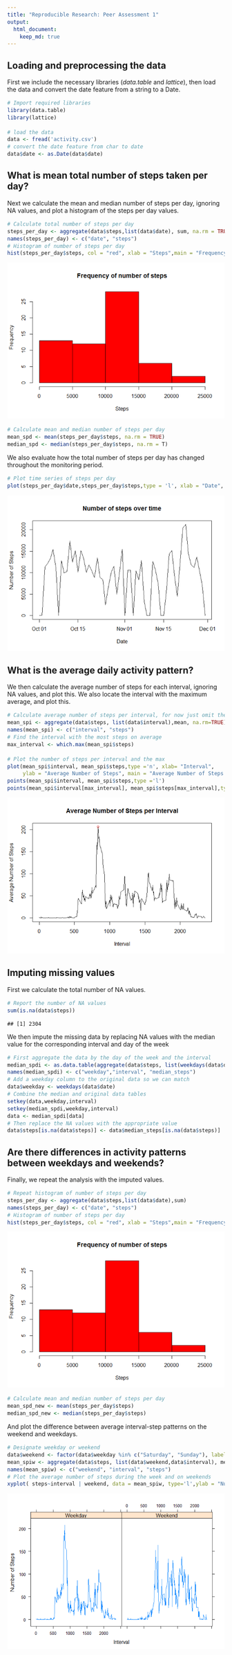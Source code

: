 ```yaml
---
title: "Reproducible Research: Peer Assessment 1"
output: 
  html_document:
    keep_md: true
---
```



## Loading and preprocessing the data
First we include the necessary libraries (*data.table* and *lattice*), then load the data and convert the date feature from a string to a Date.

```r
# Import required libraries
library(data.table)
library(lattice)

# load the data
data <- fread('activity.csv')
# convert the date feature from char to date
data$date <- as.Date(data$date)
```


## What is mean total number of steps taken per day?
Next we calculate the mean and median number of steps per day, ignoring NA values, and plot a histogram of the steps per day values.

```r
# Calculate total number of steps per day
steps_per_day <- aggregate(data$steps,list(data$date), sum, na.rm = TRUE)
names(steps_per_day) <- c("date", "steps")
# Histogram of number of steps per day
hist(steps_per_day$steps, col = "red", xlab = "Steps",main = "Frequency of number of steps")
```

![](PA1_template_files/figure-html/unnamed-chunk-2-1.png)<!-- -->

```r
# Calculate mean and median number of steps per day
mean_spd <- mean(steps_per_day$steps, na.rm = TRUE)
median_spd <- median(steps_per_day$steps, na.rm = T)
```
We also evaluate how the total number of steps per day has changed throughout the monitoring period.

```r
# Plot time series of steps per day
plot(steps_per_day$date,steps_per_day$steps,type = 'l', xlab = "Date", ylab = "Number of Steps", main = "Number of steps over time")
```

![](PA1_template_files/figure-html/unnamed-chunk-3-1.png)<!-- -->

## What is the average daily activity pattern?
We then calculate the average number of steps for each interval, ignoring NA values, and plot this. We also locate the interval with the maximum average, and plot this.

```r
# Calculate average number of steps per interval, for now just omit the NA values
mean_spi <- aggregate(data$steps, list(data$interval),mean, na.rm=TRUE)
names(mean_spi) <- c("interval", "steps")
# Find the interval with the most steps on average
max_interval <- which.max(mean_spi$steps)

# Plot the number of steps per interval and the max
plot(mean_spi$interval, mean_spi$steps,type ='n', xlab= "Interval", 
     ylab = "Average Number of Steps", main = "Average Number of Steps per Interval")
points(mean_spi$interval, mean_spi$steps,type ='l')
points(mean_spi$interval[max_interval], mean_spi$steps[max_interval],type ='o', col ="red")
```

![](PA1_template_files/figure-html/unnamed-chunk-4-1.png)<!-- -->

## Imputing missing values
First we calculate the total number of NA values.

```r
# Report the number of NA values
sum(is.na(data$steps))
```

```
## [1] 2304
```
We then impute the missing data by replacing NA values with the median value for the corresponding interval and day of the week

```r
# First aggregate the data by the day of the week and the interval
median_spdi <- as.data.table(aggregate(data$steps, list(weekdays(data$date),data$interval),median,na.rm=TRUE))
names(median_spdi) <- c("weekday","interval", "median_steps")
# Add a weekday column to the original data so we can match
data$weekday <- weekdays(data$date)
# Combine the median and original data tables
setkey(data,weekday,interval)
setkey(median_spdi,weekday,interval)
data <- median_spdi[data] 
# Then replace the NA values with the appropriate value
data$steps[is.na(data$steps)] <- data$median_steps[is.na(data$steps)]
```
## Are there differences in activity patterns between weekdays and weekends?
Finally, we repeat the analysis with the imputed values.

```r
# Repeat histogram of number of steps per day
steps_per_day <- aggregate(data$steps,list(data$date),sum)
names(steps_per_day) <- c("date", "steps")
# Histogram of number of steps per day
hist(steps_per_day$steps, col = "red", xlab = "Steps",main = "Frequency of number of steps")
```

![](PA1_template_files/figure-html/unnamed-chunk-7-1.png)<!-- -->

```r
# Calculate mean and median number of steps per day
mean_spd_new <- mean(steps_per_day$steps)
median_spd_new <- median(steps_per_day$steps)
```
And plot the difference between average interval-step patterns on the weekend and weekdays.

```r
# Designate weekday or weekend
data$weekend <- factor(data$weekday %in% c("Saturday", "Sunday"), labels = c("Weekday","Weekend"))
mean_spiw <- aggregate(data$steps, list(data$weekend,data$interval), mean)
names(mean_spiw) <- c("weekend", "interval", "steps") 
# Plot the average number of steps during the week and on weekends
xyplot( steps~interval | weekend, data = mean_spiw, type='l',ylab = "Number of Steps", xlab = "Interval")
```

![](PA1_template_files/figure-html/unnamed-chunk-8-1.png)<!-- -->

